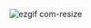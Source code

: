 ![ezgif com-resize](https://github.com/PiggysWorthless/PiggysWorthless/assets/143167357/62386616-fc9c-47a2-ab36-448b3ec6f5da)
